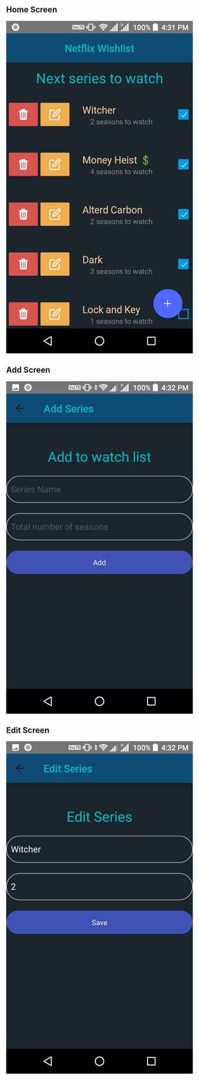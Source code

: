 ## Home Screen

!['Home'](./Screenshots/1.png)

## Add Screen

!['Add'](./Screenshots/2.png)

## Edit Screen

!['Edit'](./Screenshots/3.png)
